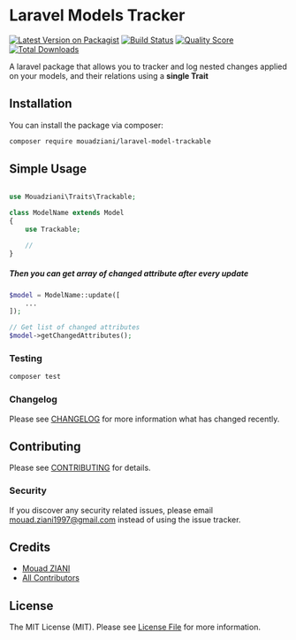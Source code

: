 # Laravel Models Tracker

[![Latest Version on Packagist](https://img.shields.io/packagist/v/mouadziani/laravel-nested-changes-tracker.svg?style=flat-square)](https://packagist.org/packages/mouadziani/laravel-nested-changes-tracker)
[![Build Status](https://img.shields.io/travis/mouadziani/laravel-nested-changes-tracker/master.svg?style=flat-square)](https://travis-ci.org/mouadziani/laravel-nested-changes-tracker)
[![Quality Score](https://img.shields.io/scrutinizer/g/mouadziani/laravel-nested-changes-tracker.svg?style=flat-square)](https://scrutinizer-ci.com/g/mouadziani/laravel-nested-changes-tracker)
[![Total Downloads](https://img.shields.io/packagist/dt/mouadziani/laravel-nested-changes-tracker.svg?style=flat-square)](https://packagist.org/packages/mouadziani/laravel-nested-changes-tracker)

A laravel package that allows you to tracker and log nested changes applied on your models, and their relations using a **single Trait** 

## Installation

You can install the package via composer:

```bash
composer require mouadziani/laravel-model-trackable
```

## Simple Usage

``` php

use Mouadziani\Traits\Trackable;

class ModelName extends Model
{
    use Trackable;

    //
}
```

##### Then you can get array of changed attribute after every update
``` php
$model = ModelName::update([
    ...
]);

// Get list of changed attributes
$model->getChangedAttributes();
 ```

### Testing

``` bash
composer test
```

### Changelog

Please see [CHANGELOG](CHANGELOG.md) for more information what has changed recently.

## Contributing

Please see [CONTRIBUTING](CONTRIBUTING.md) for details.

### Security

If you discover any security related issues, please email mouad.ziani1997@gmail.com instead of using the issue tracker.

## Credits

- [Mouad ZIANI](https://github.com/mouadziani)
- [All Contributors](../../contributors)

## License

The MIT License (MIT). Please see [License File](LICENSE.md) for more information.
